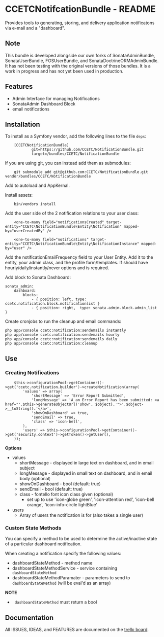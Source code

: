 # CCETCNotifcationBundle - README

Provides tools to generating, storing, and delivery application notificatons via e-mail and a "dashboard".

## Note
This bundle is developed alongside our own forks of SonataAdminBundle, SonataUserBundle, FOSUserBundle, and SonataDoctrineORMAdminBundle.  It has not been testing with the original versions of those bundles.  It is a work in progress and has not yet been used in production.

## Features
- Admin Interface for managing Notifications
- SonataAdmin Dashboard Block
- email notifications

## Installation
To install as a Symfony vendor, add the following lines to the file ``deps``:

        [CCETCNotificationBundle]
                git=https://github.com/CCETC/NotificationBundle.git
                target=/bundles/CCETC/NotificationBundle
                

If you are using git, you can instead add them as submodules:

        git submodule add git@github.com:CCETC/NotificationBundle.git vendor/bundles/CCETC/NotificationBundle

Add to autoload and AppKernal.

Install assets:

        bin/vendors install

Add the user side of the 2 notification relations to your user class:

        <one-to-many field="notificationsCreated" target-entity="CCETC\NotificationBundle\Entity\Notification" mapped-by="userCreatedBy" />
        
        <one-to-many field="notifications" target-entity="CCETC\NotificationBundle\Entity\NotificationInstance" mapped-by="user" />
        
Add the notificationEmailFrequency field to your User Entity.  Add it to the entity, your admin class, and the profile form/templates.  If should have hourly/daily/instantly/never options and is required.

Add block to Sonata Dashboard:

	sonata_admin:
        dashboard:
			blocks:
				- { position: left, type: ccetc.notification.block.notificationlist }
				- { position: right,  type: sonata.admin.block.admin_list }

Create cronjobs to run the cleanup and email commands:

	php app/console ccetc:notification:sendemails instantly
	php app/console ccetc:notification:sendemails hourly
	php app/console ccetc:notification:sendemails daily
	php app/console ccetc:notification:cleanup


## Use
### Creating Notifications
        $this->configurationPool->getContainer()->get('ccetc.notification.builder')->createNotification(array(
            'values' => array(
                'shortMessage' => 'Error Report Submitted',
                'longMessage' => 'A an Error Report has been submitted: <a href="'.$this->generateObjectUrl('show', $object).'">'.$object->__toString().'</a>',
                'showOnDashboard' => true,
                'sendEmail' => true,
                'class' => 'icon-bell',
            ),
            'users' => $this->configurationPool->getContainer()->get('security.context')->getToken()->getUser(),
        ));

**Options**
- values
	- shortMessage - displayed in large text on dashboard, and in email subject
	- longMessage - displayed in small text on dashboard, and in email body (optional)
	- showOnDashboard - bool (default: true)
	- sendEmail - bool (default: true)
	- class - fontello font icon class given (optional)
		- set up to use 'icon-globe green', 'icon-attention red', 'icon-bell orange', 'icon-info-circle lightBlue'
- users
	- Array of users the notification is for (also takes a single user)
	
### Custom State Methods
You can specify a method to be used to determine the active/inactive state of a particular dashboard notification.

When creating a notification specify the following values:

- dashboardStateMethod - method name
- dashboardStateMethodService - service containing `` dashboardStateMethod``
- dashboardStateMethodParamater - parameters to send to `` dashboardStateMethod`` (will be eval'd as an array)
	
**NOTE**
 - `` dashboardStateMethod`` must return a bool
	

## Documentation
All ISSUES, IDEAS, and FEATURES are documented on the [trello board](https://trello.com/board/notificationbundle/4fbb871762bd30482a494fe0).